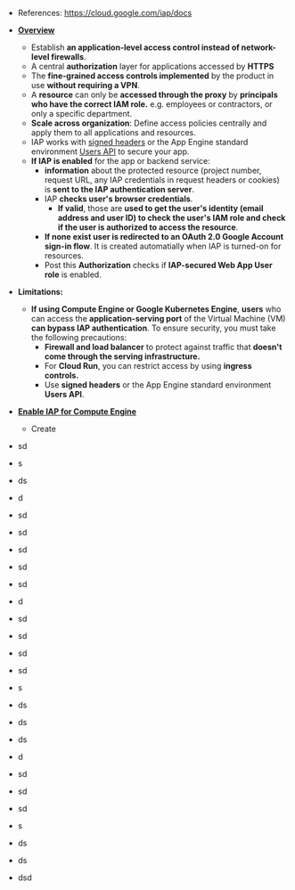 - References: https://cloud.google.com/iap/docs 

- **[Overview](https://cloud.google.com/iap/docs/concepts-overview)**
  - Establish **an application-level access control instead of network-level firewalls**.
  - A central **authorization** layer for applications accessed by **HTTPS**
  - The **fine-grained access controls implemented** by the product in use **without requiring a VPN**. 
  - A **resource** can only be **accessed through the proxy** by **principals who have the correct IAM role.** e.g. employees or contractors, or only a specific department.
  - **Scale across organization**: Define access policies centrally and apply them to all applications and resources.
  - IAP works with [signed headers](https://cloud.google.com/iap/docs/signed-headers-howto) or the App Engine standard environment [Users API](https://cloud.google.com/appengine/docs/standard/services/users?tab=python) to secure your app. 
  - **If IAP is enabled** for the app or backend service:
    - **information** about the protected resource (project number, request URL, any IAP credentials in request headers or cookies) is **sent to the IAP authentication server**.
    - IAP **checks user's browser credentials**.
      - **If valid**, those are **used to get the user's identity (email address and user ID) to check the user's IAM role and check if the user is authorized to access the resource**. 
    - **If none exist user is redirected to an OAuth 2.0 Google Account sign-in flow**. It is created automatially when IAP is turned-on for resources.
    - Post this **Authorization** checks if **IAP-secured Web App User role** is enabled.   


- **Limitations:** 
  - **If using Compute Engine or Google Kubernetes Engine**, **users** who can access the **application-serving port** of the Virtual Machine (VM) **can bypass IAP authentication**. To ensure security, you must take the following precautions:
      - **Firewall and load balancer** to protect against traffic that **doesn't come through the serving infrastructure.**
      - For **Cloud Run**, you can restrict access by using **ingress controls.**
      - Use **signed headers** or the App Engine standard environment **Users API**.
 
      
- **[Enable IAP for Compute Engine](https://cloud.google.com/iap/docs/tutorial-gce)**
  - Create   
- sd
- s
- ds
- d
- sd
- sd
- sd
- sd
- sd
- d
- sd
- sd
- sd
- sd
- s
- ds
- ds
- ds
- d
- sd
- sd
- sd
- s
- ds
- ds
- dsd 
